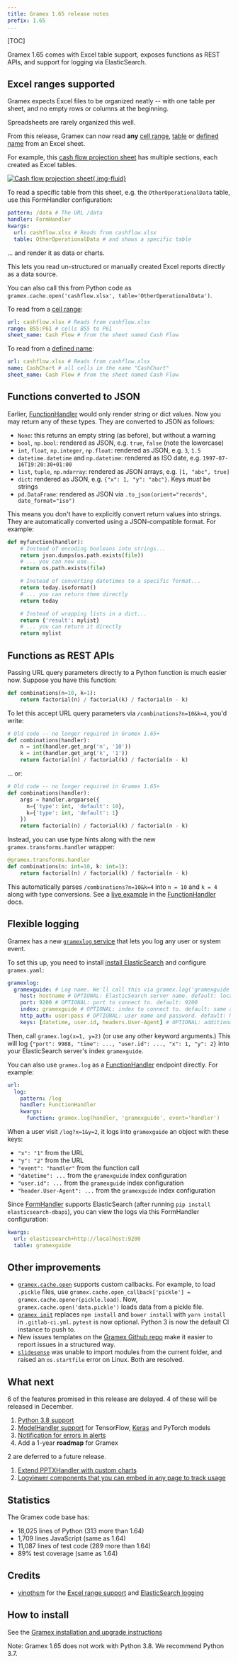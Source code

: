 ```yaml
---
title: Gramex 1.65 release notes
prefix: 1.65
...
```


[TOC]

Gramex 1.65 comes with Excel table support, exposes functions as REST APIs, and support for logging
via ElasticSearch.

## Excel ranges supported

Gramex expects Excel files to be organized neatly -- with one table per sheet, and no empty rows or columns at the beginning.

Spreadsheets are rarely organized this well.

From this release, Gramex can now read **any**
[cell range](https://support.microsoft.com/en-us/office/select-specific-cells-or-ranges-3a0c91c5-8a64-4cd2-8625-7f5b7f1eed87),
[table](https://support.microsoft.com/en-us/office/overview-of-excel-tables-7ab0bb7d-3a9e-4b56-a3c9-6c94334e492c) or
[defined name](https://support.microsoft.com/en-us/office/define-and-use-names-in-formulas-4d0f13ac-53b7-422e-afd2-abd7ff379c64)
from an Excel sheet.

For example, this [cash flow projection sheet](../../formhandler/cashflow/cashflow.xlsx) has multiple sections, each created as Excel tables.

[![Cash flow projection sheet](../../formhandler/cashflow/template-structure.png){.img-fluid}](../../formhandler/cashflow/cashflow.xlsx)

To read a specific table from this sheet, e.g. the `OtherOperationalData` table, use this FormHandler configuration:

```yaml
pattern: /data # The URL /data
handler: FormHandler
kwargs:
  url: cashflow.xlsx # Reads from cashflow.xlsx
  table: OtherOperationalData # and shows a specific table
```

... and render it as data or charts.

This lets you read un-structured or manually created Excel reports directly as a data source.

You can also call this from Python code as
`gramex.cache.open('cashflow.xlsx', table='OtherOperationalData')`.

To read from a
[cell range](https://support.microsoft.com/en-us/office/select-specific-cells-or-ranges-3a0c91c5-8a64-4cd2-8625-7f5b7f1eed87):

```yaml
url: cashflow.xlsx # Reads from cashflow.xlsx
range: B55:P61 # cells B55 to P61
sheet_name: Cash Flow # from the sheet named Cash Flow
```

To read from a
[defined name](https://support.microsoft.com/en-us/office/define-and-use-names-in-formulas-4d0f13ac-53b7-422e-afd2-abd7ff379c64):

```yaml
url: cashflow.xlsx # Reads from cashflow.xlsx
name: CashChart # all cells in the name "CashChart"
sheet_name: Cash Flow # from the sheet named Cash Flow
```

## Functions converted to JSON

Earlier, [FunctionHandler](../../functionhandler/) would only render string or dict values.
Now you may return any of these types. They are converted to JSON as follows:

- `None`: this returns an empty string (as before), but without a warning
- `bool`, `np.bool`: rendered as JSON, e.g. `true`, `false` (note the lowercase)
- `int`, `float`, `np.integer`, `np.float`: rendered as JSON, e.g. `3`, `1.5`
- `datetime.datetime` and `np.datetime`: rendered as ISO date, e.g. `1997-07-16T19:20:30+01:00`
- `list`, `tuple`, `np.ndarray`: rendered as JSON arrays, e.g. `[1, "abc", true]`
- `dict`: rendered as JSON, e.g. `{"x": 1, "y": "abc"}`. Keys _must_ be strings
- `pd.DataFrame`: rendered as JSON via `.to_json(orient="records", date_format="iso")`

This means you don't have to explicitly convert return values into strings. They are automatically
converted using a JSON-compatible format. For example:

```python
def myfunction(handler):
    # Instead of encoding booleans into strings...
    return json.dumps(os.path.exists(file))
    # ... you can now use...
    return os.path.exists(file)

    # Instead of converting datetimes to a specific format...
    return today.isoformat()
    # ... you can return them directly
    return today

    # Instead of wrapping lists in a dict...
    return {'result': mylist}
    # ... you can return it directly
    return mylist
```

## Functions as REST APIs

Passing URL query parameters directly to a Python function is much easier now. Suppose you have
this function:

```python
def combinations(n=10, k=1):
    return factorial(n) / factorial(k) / factorial(n - k)
```

To let this accept URL query parameters via `/combinations?n=10&k=4`, you'd write:

```python
# Old code -- no longer required in Gramex 1.65+
def combinations(handler):
    n = int(handler.get_arg('n', '10'))
    k = int(handler.get_arg('k', '1'))
    return factorial(n) / factorial(k) / factorial(n - k)
```

... or:

```python
# Old code -- no longer required in Gramex 1.65+
def combinations(handler):
    args = handler.argparse({
      n={'type': int, 'default': 10},
      k={'type': int, 'default': 1}
    })
    return factorial(n) / factorial(k) / factorial(n - k)
```

Instead, you can use type hints along with the new `gramex.transforms.handler` wrapper:

```python
@gramex.transforms.handler
def combinations(n: int=10, k: int=1):
    return factorial(n) / factorial(k) / factorial(n - k)
```

This automatically parses `/combinations?n=10&k=4` into `n = 10` and `k = 4` along with type
conversions. See a [live example](../../functionhandler/combinations?n=10&k=4) in the
[FunctionHandler](../../functionhandler/) docs.

## Flexible logging

Gramex has a new [`gramexlog` service](../../logging/) that lets you log any user or system event.

To set this up, you need to install
[install ElasticSearch](https://www.elastic.co/guide/en/elasticsearch/reference/current/install-elasticsearch.html)
and configure `gramex.yaml`:

```yaml
gramexlog:
  gramexguide: # Log name. We'll call this via gramex.log('gramexguide')
    host: hostname # OPTIONAL: ElasticSearch server name. default: localhost
    port: 9200 # OPTIONAL: port to connect to. default: 9200
    index: gramexguide # OPTIONAL: index to connect to. default: same as log name
    http_auth: user:pass # OPTIONAL: user name and password. default: None
    keys: [datetime, user.id, headers.User-Agent] # OPTIONAL: additional keys. default: None
```

Then, call `gramex.log(x=1, y=2)` (or use any other keyword arguments.)
This will log `{"port": 9988, "time": ..., "user.id": ..., "x": 1, "y": 2}` into your ElasticSearch
server's index `gramexguide`.

You can also use `gramex.log` as a [FunctionHandler](../../functionhandler/) endpoint directly. For
example:

```yaml
url:
  log:
    pattern: /log
    handler: FunctionHandler
    kwargs:
      function: gramex.log(handler, 'gramexguide', event='handler')
```

When a user visit `/log?x=1&y=2`, it logs into `gramexguide` an object with these keys:

- `"x": "1"` from the URL
- `"y": "2"` from the URL
- `"event": "handler"` from the function call
- `"datetime": ...` from the `gramexguide` index configuration
- `"user.id": ...` from the `gramexguide` index configuration
- `"header.User-Agent": ...` from the `gramexguide` index configuration

Since [FormHandler](../../formhandler/) supports ElasticSearch (after running
`pip install elasticsearch-dbapi`), you can view the logs via this FormHandler configuration:

```yaml
kwargs:
  url: elasticsearch+http://localhost:9200
  table: gramexguide
```

## Other improvements

- [`gramex.cache.open`](../../cache/#data-caching) supports custom callbacks. For example, to load
  `.pickle` files, use `gramex.cache.open_callback['pickle'] = gramex.cache.opener(pickle.load)`.
  Now, `gramex.cache.open('data.pickle')` loads data from a pickle file.
- [`gramex init`](../../init/) replaces `npm install` and `bower install` with `yarn install` in
  `.gitlab-ci.yml`. `pytest` is now optional. Python 3 is now the default CI instance to push to.
- New issues templates on the [Gramex Github repo](https://github.com/gramener/gramex/issues/new/choose)
  make it easier to report issues in a structured way.
- [`slidesense`](../../pptxhandler/) was unable to import modules from the current folder, and
  raised an `os.startfile` error on Linux. Both are resolved.

## What next

6 of the features promised in this release are delayed. 4 of these will be released in December.

1. [Python 3.8 support](https://github.com/gramener/gramex/issues/300)
2. [ModelHandler support](https://github.com/gramener/gramex/issues/303) for TensorFlow,
   [Keras](https://github.com/gramener/gramex/pull/310) and PyTorch models
3. [Notification for errors in alerts](https://github.com/gramener/gramex/issues/292)
4. Add a 1-year **roadmap** for Gramex

2 are deferred to a future release.

1. [Extend PPTXHandler with custom charts](https://github.com/gramener/gramex/issues/243)
2. [Logviewer components that you can embed in any page to track usage](https://github.com/gramener/gramex/issues/288)

## Statistics

The Gramex code base has:

- 18,025 lines of Python (313 more than 1.64)
- 1,709 lines JavaScript (same as 1.64)
- 11,087 lines of test code (289 more than 1.64)
- 89% test coverage (same as 1.64)

## Credits

- [vinothsm](https://github.com/vinothsm) for the [Excel range support](#excel-ranges-supported)
  and [ElasticSearch logging](#flexible-logging)

## How to install

See the [Gramex installation and upgrade instructions](../../install/)

Note: Gramex 1.65 does not work with Python 3.8. We recommend Python 3.7.
